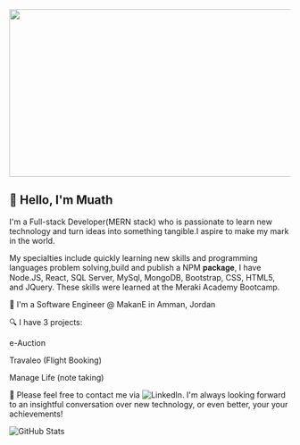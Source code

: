 <div align="center">
  <img src="https://media.giphy.com/media/dWesBcTLavkZuG35MI/giphy.gif" width="600" height="300"/>
</div>


<h2> 👋 Hello, I'm Muath </h2>

I'm a Full-stack Developer(MERN stack) who is passionate to learn new technology and turn ideas
into something tangible.I aspire to make my mark in the world.

My specialties include quickly learning new skills and programming languages problem solving,build and publish a NPM  𝐩𝐚𝐜𝐤𝐚𝐠𝐞, I have Node.JS, React, SQL Server, MySql, MongoDB, Bootstrap, CSS, HTML5, and JQuery. These skills were learned at the Meraki Academy Bootcamp.

🔭 I'm a Software Engineer @ MakanE in Amman, Jordan

🔍 I have 3 projects:
<p>e-Auction</p> 
<p>Travaleo (Flight Booking)</p>
<p>Manage Life (note taking)</p>

💬 Please feel free to contact me via ![LinkedIn](https://www.linkedin.com/in/muath-al-nahhas/?style=for-the-badge&logo=linkedin&logoColor=white). I'm always looking forward to an insightful conversation over new technology, or even better, your your achievements!

![GitHub Stats](https://github-readme-stats.vercel.app/api?username=MuathNahhas&theme=radical)
